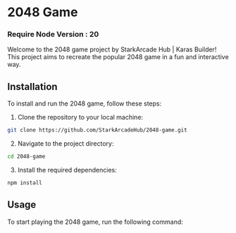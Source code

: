 # 2048 Game

### Require Node Version : 20
Welcome to the 2048 game project by StarkArcade Hub | Karas Builder! This project aims to recreate the popular 2048 game in a fun and interactive way.

## Installation

To install and run the 2048 game, follow these steps:

1. Clone the repository to your local machine:
  ```bash
  git clone https://github.com/StarkArcadeHub/2048-game.git
  ```

2. Navigate to the project directory:
  ```bash
  cd 2048-game
  ```

3. Install the required dependencies:
  ```bash
  npm install
  ```

## Usage

To start playing the 2048 game, run the following command: